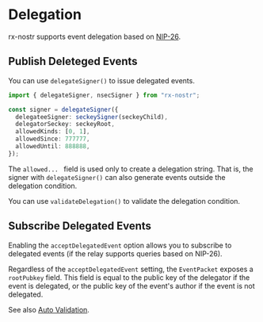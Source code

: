 # Delegation

rx-nostr supports event delegation based on [NIP-26](https://github.com/nostr-protocol/nips/blob/master/26.md).

## Publish Deleteged Events

You can use `delegateSigner()` to issue delegated events.

```ts
import { delegateSigner, nsecSigner } from "rx-nostr";

const signer = delegateSigner({
  delegateeSigner: seckeySigner(seckeyChild),
  delegatorSeckey: seckeyRoot,
  allowedKinds: [0, 1],
  allowedSince: 777777,
  allowedUntil: 888888,
});
```

The `allowed... ` field is used only to create a delegation string. That is, the signer with `delegateSigner()` can also generate events outside the delegation condition.

You can use `validateDelegation()` to validate the delegation condition.

## Subscribe Delegated Events

Enabling the `acceptDelegatedEvent` option allows you to subscribe to delegated events (if the relay supports queries based on NIP-26).

Regardless of the `acceptDelegatedEvent` setting, the `EventPacket` exposes a `rootPubkey` field. This field is equal to the public key of the delegator if the event is delegated, or the public key of the event's author if the event is not delegated.

See also [Auto Validation](./auto-filtering.md#auto-validation).
